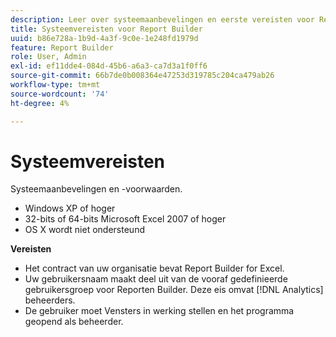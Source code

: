 ```yaml
---
description: Leer over systeemaanbevelingen en eerste vereisten voor Report Builder.
title: Systeemvereisten voor Report Builder
uuid: b86e728a-1b9d-4a3f-9c0e-1e248fd1979d
feature: Report Builder
role: User, Admin
exl-id: ef11dde4-084d-45b6-a6a3-ca7d3a1f0ff6
source-git-commit: 66b7de0b008364e47253d319785c204ca479ab26
workflow-type: tm+mt
source-wordcount: '74'
ht-degree: 4%

---
```


# Systeemvereisten

Systeemaanbevelingen en -voorwaarden.

* Windows XP of hoger
* 32-bits of 64-bits Microsoft Excel 2007 of hoger
* OS X wordt niet ondersteund

**Vereisten**

* Het contract van uw organisatie bevat Report Builder for Excel.
* Uw gebruikersnaam maakt deel uit van de vooraf gedefinieerde gebruikersgroep voor Reporten Builder. Deze eis omvat [!DNL Analytics] beheerders.
* De gebruiker moet Vensters in werking stellen en het programma geopend als beheerder.
